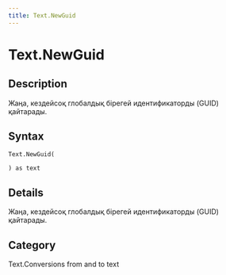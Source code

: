 ```yaml
---
title: Text.NewGuid
---
```


# Text.NewGuid


## Description

Жаңа, кездейсоқ глобалдық бірегей идентификаторды (GUID) қайтарады.


## Syntax

```powerquery
Text.NewGuid(

) as text
```


## Details

Жаңа, кездейсоқ глобалдық бірегей идентификаторды (GUID) қайтарады.



## Category
Text.Conversions from and to text
